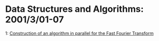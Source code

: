 # Data Structures and Algorithms: 2001/3/01-07  
1: [Construction of an algorithm in parallel for the Fast Fourier Transform](https://doi.org/10.48550/arXiv.cs/0103001)  